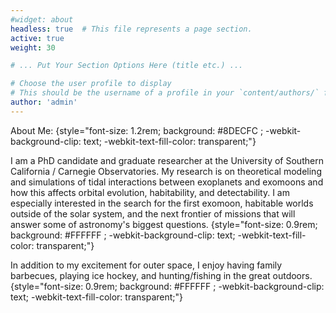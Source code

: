 ```yaml
---
#widget: about
headless: true  # This file represents a page section.
active: true
weight: 30

# ... Put Your Section Options Here (title etc.) ...

# Choose the user profile to display
# This should be the username of a profile in your `content/authors/` folder.
author: 'admin'
---
```

About Me: 
{style="font-size: 1.2rem; background: #8DECFC ; -webkit-background-clip: text; -webkit-text-fill-color: transparent;"}

I am a PhD candidate and graduate researcher at the University of Southern California / Carnegie Observatories. My research is on theoretical modeling and simulations of tidal interactions between exoplanets and exomoons and how this affects orbital evolution, habitability, and detectability. I am especially interested in the search for the first exomoon, habitable worlds outside of the solar system, and the next frontier of missions that will answer some of astronomy's biggest questions. 
{style="font-size: 0.9rem; background: #FFFFFF ; -webkit-background-clip: text; -webkit-text-fill-color: transparent;"}

In addition to my excitement for outer space, I enjoy having family barbecues, playing ice hockey, and hunting/fishing in the great outdoors.
{style="font-size: 0.9rem; background: #FFFFFF ; -webkit-background-clip: text; -webkit-text-fill-color: transparent;"}
